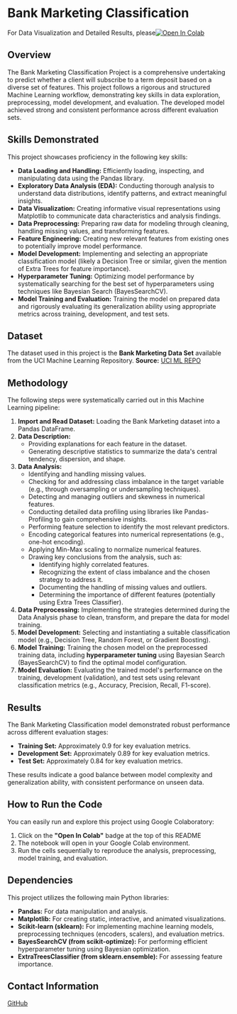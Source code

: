 # Bank Marketing Classification

For Data Visualization and Detailed Results, please[![Open In Colab](https://colab.research.google.com/assets/colab-badge.svg)](https://colab.research.google.com/drive/1V-YFtEfigOWk08sA4hsFhLdKDoOJYCXO?usp=sharing)

## Overview

The Bank Marketing Classification Project is a comprehensive undertaking to predict whether a client will subscribe to a term deposit based on a diverse set of features. This project follows a rigorous and structured Machine Learning workflow, demonstrating key skills in data exploration, preprocessing, model development, and evaluation. The developed model achieved strong and consistent performance across different evaluation sets.

## Skills Demonstrated

This project showcases proficiency in the following key skills:

* **Data Loading and Handling:** Efficiently loading, inspecting, and manipulating data using the Pandas library.
* **Exploratory Data Analysis (EDA):** Conducting thorough analysis to understand data distributions, identify patterns, and extract meaningful insights.
* **Data Visualization:** Creating informative visual representations using Matplotlib to communicate data characteristics and analysis findings.
* **Data Preprocessing:** Preparing raw data for modeling through cleaning, handling missing values, and transforming features.
* **Feature Engineering:** Creating new relevant features from existing ones to potentially improve model performance.
* **Model Development:** Implementing and selecting an appropriate classification model (likely a Decision Tree or similar, given the mention of Extra Trees for feature importance).
* **Hyperparameter Tuning:** Optimizing model performance by systematically searching for the best set of hyperparameters using techniques like Bayesian Search (BayesSearchCV).
* **Model Training and Evaluation:** Training the model on prepared data and rigorously evaluating its generalization ability using appropriate metrics across training, development, and test sets.

## Dataset

The dataset used in this project is the **Bank Marketing Data Set** available from the UCI Machine Learning Repository. **Source:** [UCI ML REPO](https://archive.ics.uci.edu/dataset/222/bank+marketing)

## Methodology

The following steps were systematically carried out in this Machine Learning pipeline:

1.  **Import and Read Dataset:** Loading the Bank Marketing dataset into a Pandas DataFrame.
2.  **Data Description:**
    * Providing explanations for each feature in the dataset.
    * Generating descriptive statistics to summarize the data's central tendency, dispersion, and shape.
3.  **Data Analysis:**
    * Identifying and handling missing values.
    * Checking for and addressing class imbalance in the target variable (e.g., through oversampling or undersampling techniques).
    * Detecting and managing outliers and skewness in numerical features.
    * Conducting detailed data profiling using libraries like Pandas-Profiling to gain comprehensive insights.
    * Performing feature selection to identify the most relevant predictors.
    * Encoding categorical features into numerical representations (e.g., one-hot encoding).
    * Applying Min-Max scaling to normalize numerical features.
    * Drawing key conclusions from the analysis, such as:
        * Identifying highly correlated features.
        * Recognizing the extent of class imbalance and the chosen strategy to address it.
        * Documenting the handling of missing values and outliers.
        * Determining the importance of different features (potentially using Extra Trees Classifier).
4.  **Data Preprocessing:** Implementing the strategies determined during the Data Analysis phase to clean, transform, and prepare the data for model training.
5.  **Model Development:** Selecting and instantiating a suitable classification model (e.g., Decision Tree, Random Forest, or Gradient Boosting).
6.  **Model Training:** Training the chosen model on the preprocessed training data, including **hyperparameter tuning** using Bayesian Search (BayesSearchCV) to find the optimal model configuration.
7.  **Model Evaluation:** Evaluating the trained model's performance on the training, development (validation), and test sets using relevant classification metrics (e.g., Accuracy, Precision, Recall, F1-score).

## Results

The Bank Marketing Classification model demonstrated robust performance across different evaluation stages:

* **Training Set:** Approximately 0.9 for key evaluation metrics.
* **Development Set:** Approximately 0.89 for key evaluation metrics.
* **Test Set:** Approximately 0.84 for key evaluation metrics.

These results indicate a good balance between model complexity and generalization ability, with consistent performance on unseen data.

## How to Run the Code

You can easily run and explore this project using Google Colaboratory:

1.  Click on the **"Open In Colab"** badge at the top of this README
2.  The notebook will open in your Google Colab environment.
3.  Run the cells sequentially to reproduce the analysis, preprocessing, model training, and evaluation.

## Dependencies

This project utilizes the following main Python libraries:

* **Pandas:** For data manipulation and analysis.
* **Matplotlib:** For creating static, interactive, and animated visualizations.
* **Scikit-learn (sklearn):** For implementing machine learning models, preprocessing techniques (encoders, scalers), and evaluation metrics.
* **BayesSearchCV (from scikit-optimize):** For performing efficient hyperparameter tuning using Bayesian optimization.
* **ExtraTreesClassifier (from sklearn.ensemble):** For assessing feature importance.

## Contact Information
[GitHub](https://github.com/minhkunnn)